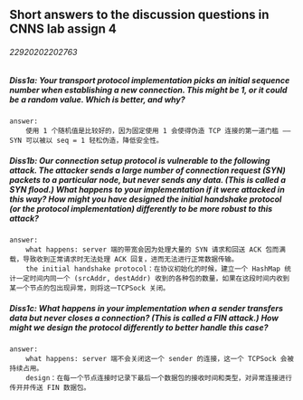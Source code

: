 ## Short answers to the discussion questions in CNNS lab assign 4

###### 22920202202763

##### Diss1a: Your transport protocol implementation picks an initial sequence number when establishing a new connection. This might be 1, or it could be a random value. Which is better, and why?

```
answer:
	使用 1 个随机值是比较好的，因为固定使用 1 会使得伪造 TCP 连接的第一道门槛 —— SYN 可以被以 seq = 1 轻松伪造，降低安全性。
```



##### Diss1b: Our connection setup protocol is vulnerable to the following attack. The attacker sends a large number of connection request (SYN) packets to a particular node, but never sends any data. (This is called a SYN flood.) What happens to your implementation if it were attacked in this way? How might you have designed the initial handshake protocol (or the protocol implementation) differently to be more robust to this attack?

```
answer:
	what happens: server 端的带宽会因为处理大量的 SYN 请求和回送 ACK 包而满载，导致收到正常请求时无法处理 ACK 回复，进而无法进行正常数据传输。
	the initial handshake protocol：在协议初始化的时候，建立一个 HashMap 统计一定时间内同一个 (srcAddr, destAddr) 收到的各种包的数量，如果在这段时间内收到某一个节点的包出现异常，则将这一TCPSock 关闭。
```



##### *Diss1c*: What happens in your implementation when a sender transfers data but never closes a connection? (This is called a FIN attack.) How might we design the protocol differently to better handle this case?

```
answer:
	what happens: server 端不会关闭这一个 sender 的连接，这一个 TCPSock 会被持续占用。
	design：在每一个节点连接时记录下最后一个数据包的接收时间和类型，对异常连接进行传开并传送 FIN 数据包。
```

